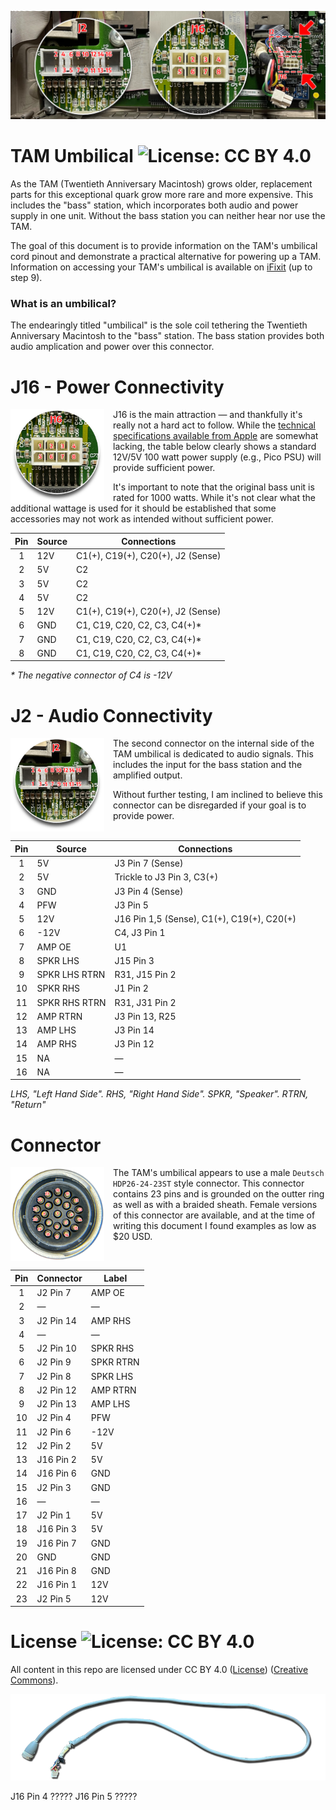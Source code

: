 ![Banner Image](images/diagram_screenres.jpg)
# TAM Umbilical ![License: CC BY 4.0](https://img.shields.io/badge/License-CC%20BY%204.0-lightgrey.svg)
As the TAM (Twentieth Anniversary Macintosh) grows older, replacement parts for this exceptional quark grow more rare and more expensive. This includes the "bass" station, which incorporates both audio and power supply in one unit. Without the bass station you can neither hear nor use the TAM.

The goal of this document is to provide information on the TAM's umbilical cord pinout and demonstrate a practical alternative for powering up a TAM. Information on accessing your TAM's umbilical is available on [iFixit](https://www.ifixit.com/Teardown/Twentieth+Anniversary+Mac+Teardown/12702) (up to step 9).

### What is an umbilical?
The endearingly titled "umbilical" is the sole coil tethering the Twentieth Anniversary Macintosh to the "bass" station. The bass station provides both audio amplication and power over this connector. 

# J16 - Power Connectivity
<a href="https://github.com/Stephen-Arsenault/TAM-Umbilical/blob/main/images/TAM_UMBILICAL_J16_POWER.png"><img align="left" width="150" height="150" src="https://github.com/Stephen-Arsenault/TAM-Umbilical/blob/main/images/TAM_UMBILICAL_J16_POWER.png?raw=true" style="margin-right: 1em"></a>
J16 is the main attraction — and thankfully it's really not a hard act to follow. While the [technical specifications available from Apple](https://support.apple.com/kb/sp408?locale=en_US) are somewhat lacking, the table below clearly shows a standard 12V/5V 100 watt power supply (e.g., Pico PSU) will provide sufficient power.

It's important to note that the original bass unit is rated for 1000 watts. While it's not clear what the additional wattage is used for it should be established that some accessories may not work as intended without sufficient power.  

| Pin | Source | Connections |
| :-------------: | ------------- | ------------- |
| 1  | 12V  | C1(+), C19(+), C20(+), J2 (Sense) |
| 2  | 5V  | C2 |
| 3  | 5V  | C2 |
| 4  | 5V  | C2 |
| 5  | 12V  | C1(+), C19(+), C20(+), J2 (Sense) |
| 6  | GND  | C1, C19, C20, C2, C3, C4(+)* |
| 7  | GND  | C1, C19, C20, C2, C3, C4(+)* |
| 8  | GND  | C1, C19, C20, C2, C3, C4(+)* |

_* The negative connector of C4 is -12V_

# J2 - Audio Connectivity
<a href="https://github.com/Stephen-Arsenault/TAM-Umbilical/blob/main/images/TAM_UMBILICAL_J2_AUDIO.png"><img align="left" width="150" height="150" src="https://github.com/Stephen-Arsenault/TAM-Umbilical/blob/main/images/TAM_UMBILICAL_J2_AUDIO.png?raw=true" style="margin-right: 1em; margin-bottom: 1em;"></a>
The second connector on the internal side of the TAM umbilical is dedicated to audio signals. This includes the input for the bass station and the amplified output.

Without further testing, I am inclined to believe this connector can be disregarded if your goal is to provide power.
<br/>

| Pin | Source | Connections |
| :-------------: | ------------- | ------------- |
| 1  | 5V  | J3 Pin 7 (Sense) |
| 2  | 5V  | Trickle to J3 Pin 3, C3(+) |
| 3  | GND  | J3 Pin 4 (Sense) |
| 4  | PFW  | J3 Pin 5 |
| 5  | 12V  | J16 Pin 1,5 (Sense), C1(+), C19(+), C20(+) |
| 6  | -12V  | C4, J3 Pin 1 |
| 7  | AMP OE  | U1 |
| 8  | SPKR LHS | J15 Pin 3 |
| 9  | SPKR LHS RTRN  | R31, J15 Pin 2 |
| 10 | SPKR RHS | J1 Pin 2 |
| 11 | SPKR RHS RTRN | R31, J31 Pin 2 |
| 12 | AMP RTRN | J3 Pin 13, R25 |
| 13 | AMP LHS | J3 Pin 14 |
| 14 | AMP RHS | J3 Pin 12 |
| 15 | NA | — |
| 16 | NA | — |

_LHS, "Left Hand Side". RHS, "Right Hand Side". SPKR, "Speaker". RTRN, "Return"_

# Connector
<a href="https://github.com/Stephen-Arsenault/TAM-Umbilical/blob/main/images/connector.png"><img align="left" width="150" height="150" src="https://github.com/Stephen-Arsenault/TAM-Umbilical/blob/main/images/connector_screenres.png?raw=true" style="margin-right: 1em; margin-bottom: 1em;"></a>
The TAM's umbilical appears to use a male `Deutsch HDP26-24-23ST` style connector. This connector contains 23 pins and is grounded on the outter ring as well as with a braided sheath. Female versions of this connector are available, and at the time of writing this document I found examples as low as $20 USD.

| Pin | Connector | Label |
| :-------------: | ------------- | ------------- |
| 1  | J2 Pin 7 | AMP OE |
| 2  | — | — |
| 3  | J2 Pin 14 | AMP RHS |
| 4  | — | — |
| 5  | J2 Pin 10 | SPKR RHS |
| 6  | J2 Pin 9 | SPKR RTRN |
| 7  | J2 Pin 8 | SPKR LHS |
| 8  | J2 Pin 12 | AMP RTRN |
| 9  | J2 Pin 13 | AMP LHS |
| 10 | J2 Pin 4 | PFW |
| 11 | J2 Pin 6 | -12V |
| 12 | J2 Pin 2 | 5V |
| 13 | J16 Pin 2 | 5V |
| 14 | J16 Pin 6 | GND |
| 15 | J2 Pin 3 | GND |
| 16 | — | — |
| 17 | J2 Pin 1 | 5V |
| 18 | J16 Pin 3 | 5V |
| 19 | J16 Pin 7 | GND |
| 20 | GND | GND |
| 21 | J16 Pin 8 | GND |
| 22 | J16 Pin 1 | 12V |
| 23 | J2 Pin 5 | 12V |

# License ![License: CC BY 4.0](https://img.shields.io/badge/License-CC%20BY%204.0-lightgrey.svg)
All content in this repo are licensed under CC BY 4.0 ([License](LICENSE.md)) ([Creative Commons](https://creativecommons.org/licenses/by/4.0/)).

![Banner Image](images/cable.png)

J16 Pin 4 ?????
J16 Pin 5 ?????

